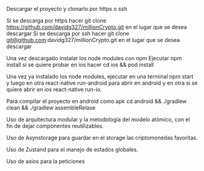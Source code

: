 Descargar el proyecto y clonarlo por https o ssh

Si se descarga por https hacer git clone https://github.com/davidg327/millionCrypto.git en el lugar que se desea descargar Si se descarga por ssh hacer git clone git@github.com:davidg327/millionCrypto.git en el lugar que se desea descargar

Una vez descargado instalar los node modules con npm Ejecutar npm install si se quiere probar en ios hacer cd ios && pod install

Una vez ya instalado los node modules, ejecutar en una terminal npm start y luego en otra react-native run-android para abrir en android y en otra si se quiere abrir en ios react-native run-io.

Para compilar el proyecto en android como apk cd android && ./gradlew clean && ./gradlew assembleRelase

Uso de arquitectura modular y la metodología del modelo atómico, con el fin de dejar componentes reutilizables.

Uso de Asynstorage para guardar en el storage las criptomonedas favoritas.

Uso de Zustand para el manejo de estados globales.

Uso de axios para la peticiones

